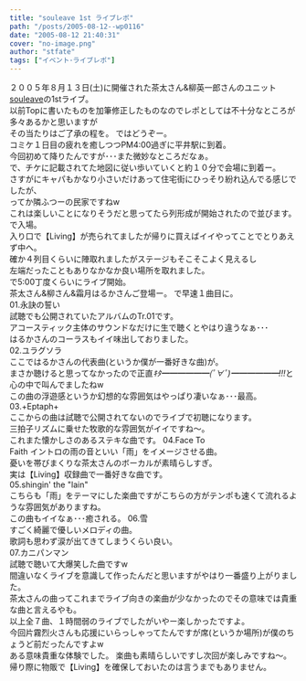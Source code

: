 ```yaml
---
title: "souleave 1st ライブレポ"
path: "/posts/2005-08-12--wp0116"
date: "2005-08-12 21:40:31"
cover: "no-image.png"
author: "stfate"
tags: ["イベント･ライブレポ"]
---
```


<style type="text/css">
<!--
p {white-space: pre-wrap};
-->
</style>

２００５年８月１３日(土)に開催された茶太さん&柳英一郎さんのユニット<a href="http://fanatasista.com/souleave/" target="_blank">souleave</a>の1stライブ。
以前Topに書いたものを加筆修正したものなのでレポとしては不十分なところが多々あるかと思いますが
その当たりはご了承の程を。
ではどうぞー。
コミケ１日目の疲れを癒しつつPM4:00過ぎに平井駅に到着。
今回初めて降りたんですが･･･また微妙なところだなぁ。
で、チケに記載されてた地図に従い歩いていくと約１０分で会場に到着ー。
さすがにキャパもかなり小さいだけあって住宅街にひっそり紛れ込んでる感じでしたが、
ってか隣ふつーの民家ですねw
これは楽しいことになりそうだと思ってたら列形成が開始されたので並びます。で入場。
入り口で【Living】が売られてましたが帰りに買えばイイやってことでとりあえず中へ。
確か４列目くらいに陣取れましたがステージもそこそこよく見えるし
左端だったこともありなかなか良い場所を取れました。
で5:00丁度くらいにライブ開始。
茶太さん&柳さん&霜月はるかさんご登場ー。
で早速１曲目に。
<span class="topics">01.永訣の誓い</span>
試聴でも公開されていたアルバムのTr.01です。
アコースティック主体のサウンドなだけに生で聴くとやはり違うなぁ･･･
はるかさんのコーラスもイイ味出しておりました。
<span class="topics">02.ユラグソラ</span>
ここではるかさんの代表曲(というか僕が一番好きな曲)が。
まさか聴けると思ってなかったので正直<em>ｷﾀ━━━━━━(ﾟ∀ﾟ)━━━━━━!!!</em>と
心の中で叫んでましたねw
この曲の浮遊感というか幻想的な雰囲気はやっぱり凄いなぁ･･･最高。
<span class="topics">03.+Eptaph+</span>
ここからの曲は試聴で公開されてないのでライブで初聴になります。
三拍子リズムに乗せた牧歌的な雰囲気がイイですね〜。
これまた懐かしさのあるステキな曲です。
<span class="topics">04.Face To Faith</span>
イントロの雨の音といい「雨」をイメージさせる曲。
憂いを帯びまくりな茶太さんのボーカルが素晴らしすぎ。
実は【Living】収録曲で一番好きな曲です。
<span class="topics">05.shingin' the "lain"</span>
こちらも「雨」をテーマにした楽曲ですがこちらの方がテンポも速くて流れるような雰囲気がありますね。
この曲もイイなぁ･･･癒される。
<span class="topics">06.雪</span>
すごく綺麗で優しいメロディの曲。
歌詞も思わず涙が出てきてしまうくらい良い。
<span class="topics">07.カニパンマン</span>
試聴で聴いて大爆笑した曲ですw
間違いなくライブを意識して作ったんだと思いますがやはり一番盛り上がりました。
茶太さんの曲ってこれまでライブ向きの楽曲が少なかったのでその意味では貴重な曲と言えるやも。
以上全７曲、１時間弱のライブでしたがいやー楽しかったですよ。
今回片霧烈火さんも応援にいらっしゃってたんですが席(というか場所)が僕のちょうど前だったんですよw
ある意味貴重な体験でした。
楽曲も素晴らしいですし次回が楽しみですね〜。
帰り際に物販で【Living】を確保しておいたのは言うまでもありません。

